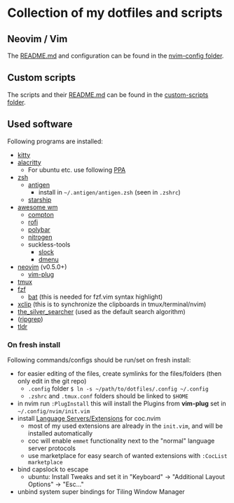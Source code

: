 # Collection of my dotfiles and scripts

## Neovim / Vim

The [README.md](./.config/nvim/README.md) and configuration can be found in the [nvim-config folder](./.config/nvim).


## Custom scripts

The scripts and their [README.md](./custom-scripts/README.md) can be found in the [custom-scripts folder](./custom-scripts).


## Used software

Following programs are installed:
* [kitty](https://github.com/kovidgoyal/kitty)
* [alacritty](https://github.com/alacritty/alacritty)
  * For ubuntu etc. use following [PPA](https://launchpad.net/~mmstick76/+archive/ubuntu/alacritty)
* [zsh](https://github.com/ohmyzsh/ohmyzsh/wiki/Installing-ZSH)
  * [antigen](https://github.com/zsh-users/antigen)
    * install in `~/.antigen/antigen.zsh` (seen in `.zshrc`)
  * [starship](https://github.com/starship/starship)
* [awesome wm](https://awesomewm.org/)
  * [compton](https://github.com/chjj/compton)
  * [rofi](https://github.com/davatorium/rofi)
  * [polybar](https://github.com/polybar/polybar)
  * [nitrogen](https://github.com/l3ib/nitrogen)
  * suckless-tools
    * [slock](https://tools.suckless.org/slock/)
    * [dmenu](https://tools.suckless.org/dmenu/)
* [neovim](https://github.com/neovim/neovim) (v0.5.0+)
  * [vim-plug](https://github.com/junegunn/vim-plug)
* [tmux](https://github.com/tmux/tmux)
* [fzf](https://github.com/junegunn/fzf)
  * [bat](https://github.com/sharkdp/bat) (this is needed for fzf.vim syntax highlight)
* [xclip](https://wiki.ubuntuusers.de/xclip/) (this is to synchronize the clipboards in tmux/terminal/nvim)
* [the_silver_searcher](https://github.com/ggreer/the_silver_searcher) (used as the default search algorithm)
* ([ripgrep](https://github.com/BurntSushi/ripgrep))
* [tldr](https://github.com/tldr-pages/tldr)


### On fresh install

Following commands/configs should be run/set on fresh install:
* for easier editing of the files, create symlinks for the files/folders (then only edit in the git repo)
  * `.config` folder `$ ln -s ~/path/to/dotfiles/.config ~/.config`
  * `.zshrc` and `.tmux.conf` folders should be linked to `$HOME`
* in nvim run `:PlugInstall` this will install the Plugins from **vim-plug** set in `~/.config/nvim/init.vim`
* install [Language Servers/Extensions](https://github.com/neoclide/coc.nvim/wiki/Install-coc.nvim#install-extension-for-programming-languages-you-use-daily) for coc.nvim
  * most of my used extensions are already in the `init.vim`, and will be installed automatically
  * coc will enable `emmet` functionality next to the "normal" language server protocols
  * use marketplace for easy search of wanted extensions with `:CocList marketplace`
* bind capslock to escape
  * ubuntu: Install Tweaks and set it in "Keyboard" -> "Additional Layout Options" -> "Esc..."
* unbind system super bindings for Tiling Window Manager
